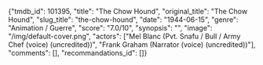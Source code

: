 {"tmdb_id": 101395, "title": "The Chow Hound", "original_title": "The Chow Hound", "slug_title": "the-chow-hound", "date": "1944-06-15", "genre": "Animation / Guerre", "score": "7.0/10", "synopsis": "", "image": "/img/default-cover.png", "actors": ["Mel Blanc (Pvt. Snafu / Bull / Army Chef (voice) (uncredited))", "Frank Graham (Narrator (voice) (uncredited))"], "comments": [], "recommandations_id": []}
